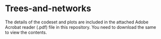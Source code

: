 # Trees-and-networks

The details of the codeset and plots are included in the attached Adobe Acrobat reader (.pdf) file in this repository. 
You need to download the same to view the contents.
